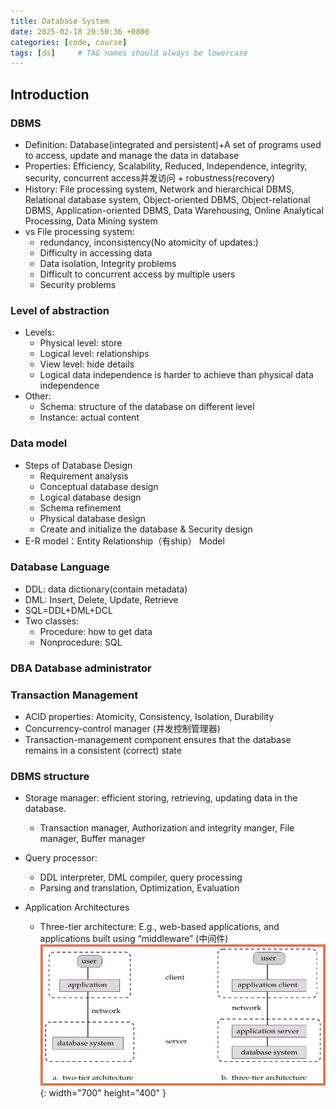 ```yaml
---
title: Database System
date: 2025-02-18 20:50:36 +0800
categories: [code, course]
tags: [ds]     # TAG names should always be lowercase
---
```


## Introduction

### DBMS

* Definition: Database(integrated and persistent)+A set of programs used to access, update and manage the data in database
* Properties: Efficiency, Scalability, Reduced, Independence, integrity, security, concurrent access并发访问 + robustness(recovery)
* History: File processing system, Network and hierarchical DBMS, Relational database system, Object-oriented DBMS, Object-relational DBMS, Application-oriented DBMS, Data Warehousing, Online Analytical Processing, Data Mining system
* vs File processing system: 
  * redundancy, inconsistency(No atomicity of updates:)
  * Difficulty in accessing data 
  * Data isolation, Integrity problems
  * Difficult to concurrent access by multiple users  
  * Security problems 

### Level of abstraction

* Levels:
  * Physical level: store
  * Logical level: relationships
  * View level: hide details
  * Logical data independence is harder to achieve than physical data independence
* Other:
  * Schema: structure of the database on different level  
  * Instance: actual content

### Data model

* Steps of Database Design
  * Requirement analysis
  * Conceptual database design
  * Logical database design
  * Schema refinement
  * Physical database design
  * Create and initialize the database & Security design
* E-R model：Entity Relationship（有ship） Model 

### Database Language

* DDL: data dictionary(contain metadata)
* DML: Insert, Delete, Update, Retrieve
* SQL=DDL+DML+DCL
* Two classes:
  * Procedure: how to get data
  * Nonprocedure: SQL

### DBA Database administrator 

### Transaction Management

* ACID properties: Atomicity, Consistency, Isolation, Durability
* Concurrency-control manager (并发控制管理器) 
* Transaction-management component ensures that the database remains in a consistent (correct) state 

### DBMS structure

* Storage manager: efficient storing, retrieving, updating data in the database.
  * Transaction manager, Authorization and integrity manger, File manager, Buffer manager
  
* Query processor: 
  * DDL interpreter, DML compiler, query processing 
  * Parsing and translation, Optimization, Evaluation
* Application Architectures
  * Three-tier architecture: E.g., web-based applications, and applications built using “middleware” (中间件)
![Desktop View](/assets/img/3-tier.png){: width="700" height="400" }
